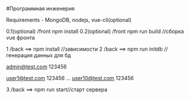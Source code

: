 #Программная инженерия

Requirements - MongoDB, nodejs, vue-cli(optional) 

0.1(optional) /front npm install
0.2(optional) /front npm run build //сборка vue фронта

1 /back ==> npm install //зависимости
2 /back ==> npm run initdb //генерация данных для бд

admin@test.com 123456

user1@test.com 123456
...
user10@test.com 123456


3 /back ==> npm run start//старт сервера
